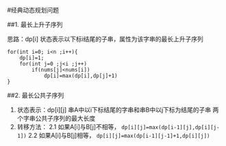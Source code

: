 #经典动态规划问题

##1. 最长上升子序列

思路：dp[i]    状态表示以下标i结尾的子串，属性为该字串的最长上升子序列
```
for(int i=0; i<n ;i++){
    dp[i]=1;
    for(int j=0 ;j<i ;j++)
        if(nums[j]<nums[i])
            dp[i]=max(dp[i],dp[j]+1)
}
```
##2. 最长公共子序列
1. 状态表示：dp[i][j] 串A中以i下标结尾的字串和串B中以j下标为结尾的子串 两个字串公共子序列的最大长度
2. 转移方法：
   2.1 如果A[i]与B[j]不相等，
   `dp[i][j]=max(dp[i-1][j],dp[i][j-1])`
   2.2 如果A[i]与B[j]相等，
   `dp[i][j]=max(dp[i-1][j-1]+1,dp[i][j])`